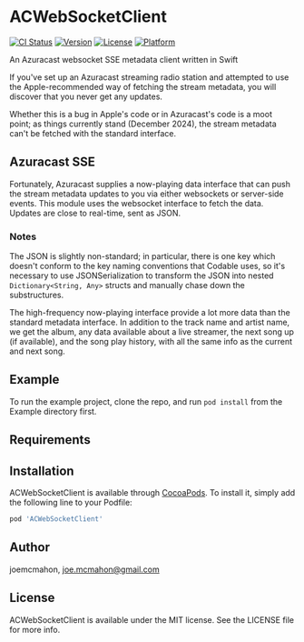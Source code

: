 # ACWebSocketClient

[![CI Status](https://img.shields.io/travis/joemcmahon/ACWebSocketClient.svg?style=flat)](https://travis-ci.org/joemcmahon/ACWebSocketClient)
[![Version](https://img.shields.io/cocoapods/v/ACWebSocketClient.svg?style=flat)](https://cocoapods.org/pods/ACWebSocketClient)
[![License](https://img.shields.io/cocoapods/l/ACWebSocketClient.svg?style=flat)](https://cocoapods.org/pods/ACWebSocketClient)
[![Platform](https://img.shields.io/cocoapods/p/ACWebSocketClient.svg?style=flat)](https://cocoapods.org/pods/ACWebSocketClient)

An Azuracast websocket SSE metadata client written in Swift

If you've set up an Azuracast streaming radio station and attempted to use
the Apple-recommended way of fetching the stream metadata, you will discover
that you never get any updates.

Whether this is a bug in Apple's code or in Azuracast's code is a moot point;
as things currently stand (December 2024), the stream metadata can't be fetched
with the standard interface.

## Azuracast SSE

Fortunately, Azuracast supplies a now-playing data interface that can
push the stream metadata updates to you via either websockets or server-side
events. This module uses the websocket interface to fetch the data. Updates are
close to real-time, sent as JSON.

### Notes

The JSON is slightly non-standard; in particular, there is one key which doesn't
conform to the key naming conventions that Codable uses, so it's necessary to
use JSONSerialization to transform the JSON into nested `Dictionary<String, Any>`
structs and manually chase down the substructures.

The high-frequency now-playing interface provide a lot more data than the standard
metadata interface. In addition to the track name and artist name, we get the
album, any data available about a live streamer, the next song up (if available),
and the song play history, with all the same info as the current and next song.

## Example

To run the example project, clone the repo, and run `pod install` from the Example directory first.

## Requirements

## Installation

ACWebSocketClient is available through [CocoaPods](https://cocoapods.org). To install
it, simply add the following line to your Podfile:

```ruby
pod 'ACWebSocketClient'
```

## Author

joemcmahon, joe.mcmahon@gmail.com

## License
ACWebSocketClient is available under the MIT license. See the LICENSE file for more info.
